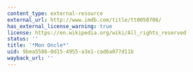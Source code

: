 ```yaml
---
content_type: external-resource
external_url: http://www.imdb.com/title/tt0050706/
has_external_license_warning: true
license: https://en.wikipedia.org/wiki/All_rights_reserved
status: ''
title: '*Mon Oncle*'
uid: 9bea5586-0d15-4955-a3e1-cad6a077d11b
wayback_url: ''
---
```

